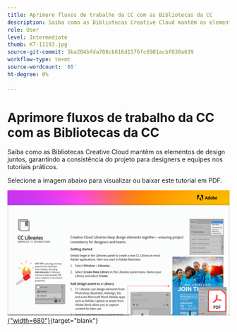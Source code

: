 ```yaml
---
title: Aprimore fluxos de trabalho da CC com as Bibliotecas da CC
description: Saiba como as Bibliotecas Creative Cloud mantêm os elementos de design juntos, garantindo a consistência do projeto para designers e equipes
role: User
level: Intermediate
thumb: KT-11193.jpg
source-git-commit: 5ba204bfda788cb616d1576fc6901acbf030a639
workflow-type: tm+mt
source-wordcount: '65'
ht-degree: 0%

---
```


# Aprimore fluxos de trabalho da CC com as Bibliotecas da CC

Saiba como as Bibliotecas Creative Cloud mantêm os elementos de design juntos, garantindo a consistência do projeto para designers e equipes nos tutoriais práticos.

Selecione a imagem abaixo para visualizar ou baixar este tutorial em PDF.

[![Imagem da primeira página do tutorial](assets/Improveccworkflowswithcclibraries.png){&quot;width=680&quot;}](assets/ImproveCCWorkflowsCCLibraries.pdf){target=&quot;blank&quot;}

